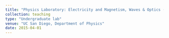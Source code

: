 ```yaml
---
title: "Physics Laboratory: Electricity and Magnetism, Waves & Optics (Spring Quarter)"
collection: teaching
type: "Undergraduate lab"
venue: "UC San Diego, Department of Physics"
date: 2015-04-01
---
```


